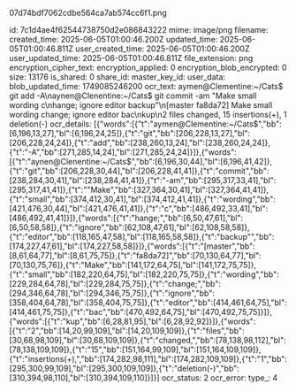 07d74bdf7062cdbe564ca7ab574cc6f1.png

id: 7c1d4ae4f62544738750d2e086843222
mime: image/png
filename: 
created_time: 2025-06-05T01:00:46.200Z
updated_time: 2025-06-05T01:00:46.811Z
user_created_time: 2025-06-05T01:00:46.200Z
user_updated_time: 2025-06-05T01:00:46.811Z
file_extension: png
encryption_cipher_text: 
encryption_applied: 0
encryption_blob_encrypted: 0
size: 13176
is_shared: 0
share_id: 
master_key_id: 
user_data: 
blob_updated_time: 1749085246200
ocr_text: aymen@Clementine:~/Cats$ git add -A\naynen@Clenentine:~/Cats$ git commit -am "Make small wording c\nhange; ignore editor backup"\n[master fa8da72] Make small wording change; ignore editor bac\nkup\n2 files changed, 15 insertions(+), 1 deletion(-)
ocr_details: [{"words":[{"t":"aymen@Clementine:~/Cats$","bb":[6,196,13,27],"bl":[6,196,24,25]},{"t":"git","bb":[206,228,13,27],"bl":[206,228,24,24]},{"t":"add","bb":[238,260,13,24],"bl":[238,260,24,24]},{"t":"-A","bb":[271,285,14,24],"bl":[271,285,24,24]}]},{"words":[{"t":"aynen@Clenentine:~/Cats$","bb":[6,196,30,44],"bl":[6,196,41,42]},{"t":"git","bb":[206,228,30,44],"bl":[206,228,41,41]},{"t":"commit","bb":[238,284,30,41],"bl":[238,284,41,41]},{"t":"-am","bb":[295,317,33,41],"bl":[295,317,41,41]},{"t":"\"Make","bb":[327,364,30,41],"bl":[327,364,41,41]},{"t":"small","bb":[374,412,30,41],"bl":[374,412,41,41]},{"t":"wording","bb":[421,476,30,44],"bl":[421,476,41,41]},{"t":"c","bb":[486,492,33,41],"bl":[486,492,41,41]}]},{"words":[{"t":"hange;","bb":[6,50,47,61],"bl":[6,50,58,58]},{"t":"ignore","bb":[62,108,47,61],"bl":[62,108,58,58]},{"t":"editor","bb":[118,165,47,58],"bl":[118,165,58,58]},{"t":"backup\"","bb":[174,227,47,61],"bl":[174,227,58,58]}]},{"words":[{"t":"[master","bb":[8,61,64,77],"bl":[8,61,75,75]},{"t":"fa8da72]","bb":[70,130,64,77],"bl":[70,130,75,76]},{"t":"Make","bb":[141,172,64,75],"bl":[141,172,75,75]},{"t":"small","bb":[182,220,64,75],"bl":[182,220,75,75]},{"t":"wording","bb":[229,284,64,78],"bl":[229,284,75,75]},{"t":"change;","bb":[294,346,64,78],"bl":[294,346,75,75]},{"t":"ignore","bb":[358,404,64,78],"bl":[358,404,75,75]},{"t":"editor","bb":[414,461,64,75],"bl":[414,461,75,75]},{"t":"bac","bb":[470,492,64,75],"bl":[470,492,75,75]}]},{"words":[{"t":"kup","bb":[6,28,81,95],"bl":[6,28,92,92]}]},{"words":[{"t":"2","bb":[14,20,99,109],"bl":[14,20,109,109]},{"t":"files","bb":[30,68,98,109],"bl":[30,68,109,109]},{"t":"changed,","bb":[78,138,98,112],"bl":[78,138,109,109]},{"t":"15","bb":[151,164,99,109],"bl":[151,164,109,109]},{"t":"insertions(+),","bb":[174,282,98,111],"bl":[174,282,109,109]},{"t":"1","bb":[295,300,99,109],"bl":[295,300,109,109]},{"t":"deletion(-)","bb":[310,394,98,110],"bl":[310,394,109,110]}]}]
ocr_status: 2
ocr_error: 
type_: 4